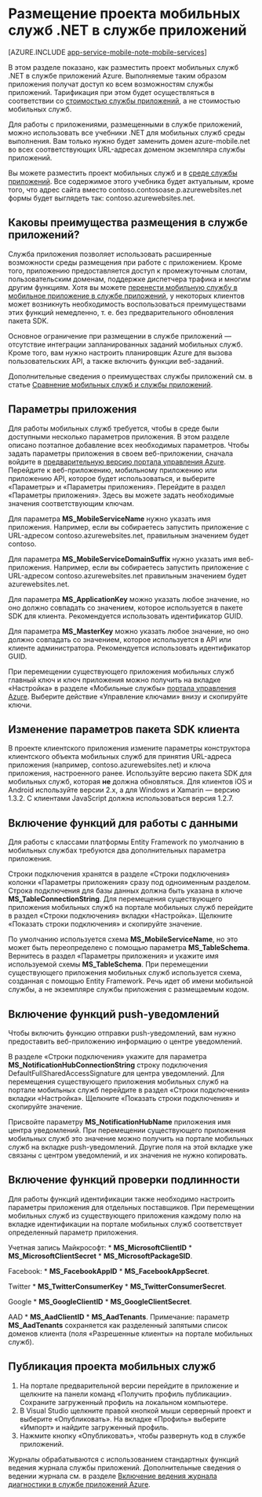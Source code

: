 <properties
	pageTitle="Размещение проекта мобильных служб в службе приложений | Microsoft Azure"
	description="Сведения о запуске проекта мобильных служб в службе приложений"
	documentationCenter=""
	authors="mattchenderson"
	manager="dwrede"
	editor="na"
	services="app-service\mobile"/>

<tags
	ms.service="app-service-mobile"
	ms.workload="mobile"
	ms.tgt_pltfrm="na"
	ms.devlang="multiple"
	ms.topic="get-started-article"
	ms.date="10/08/2015"
	ms.author="mahender"/>

# Размещение проекта мобильных служб .NET в службе приложений

[AZURE.INCLUDE [app-service-mobile-note-mobile-services](../../includes/app-service-mobile-note-mobile-services.md)]

В этом разделе показано, как разместить проект мобильных служб .NET в службе приложений Azure. Выполняемые таким образом приложения получат доступ ко всем возможностям службы приложений. Тарификация при этом будет осуществляться в соответствии со [стоимостью службы приложений], а не стоимостью мобильных служб.

Для работы с приложениями, размещенными в службе приложений, можно использовать все учебники .NET для мобильных служб среды выполнения. Вам только нужно будет заменить домен azure-mobile.net во всех соответствующих URL-адресах доменом экземпляра службы приложений.

Вы можете разместить проект мобильных служб и в [среде службы приложений]. Все содержимое этого учебника будет актуальным, кроме того, что адрес сайта вместо contoso.contosoase.p.azurewebsites.net формы будет выглядеть так: contoso.azurewebsites.net.

## <a name="app-settings"></a>Каковы преимущества размещения в службе приложений?

Служба приложения позволяет использовать расширенные возможности среды размещения при работе с приложением. Кроме того, приложению предоставляется доступ к промежуточным слотам, пользовательским доменам, поддержке диспетчера трафика и многим другим функциям. Хотя вы можете [перенести мобильную службу в мобильное приложение в службе приложений], у некоторых клиентов может возникнуть необходимость воспользоваться преимуществами этих функций немедленно, т. е. без предварительного обновления пакета SDK.

Основное ограничение при размещении в службе приложений — отсутствие интеграции запланированных заданий мобильных служб. Кроме того, вам нужно настроить планировщик Azure для вызова пользовательских API, а также включить функции веб-заданий.

Дополнительные сведения о преимуществах службы приложений см. в статье [Сравнение мобильных служб и службы приложений].

## <a name="app-settings"></a>Параметры приложения
Для работы мобильных служб требуется, чтобы в среде были доступными несколько параметров приложения. В этом разделе описано поэтапное добавление всех необходимых параметров. Чтобы задать параметры приложения в своем веб-приложении, сначала войдите в [предварительную версию портала управления Azure]. Перейдите к веб-приложению, мобильному приложению или приложению API, которое будет использоваться, и выберите «Параметры» и «Параметры приложения». Перейдите в раздел «Параметры приложения». Здесь вы можете задать необходимые значения соответствующим ключам.
 
Для параметра **MS\_MobileServiceName** нужно указать имя приложения. Например, если вы собираетесь запустить приложение с URL-адресом contoso.azurewebsites.net, правильным значением будет contoso.
 
Для параметра **MS\_MobileServiceDomainSuffix** нужно указать имя веб-приложения. Например, если вы собираетесь запустить приложение с URL-адресом contoso.azurewebsites.net правильным значением будет azurewebsites.net.
 
Для параметра **MS\_ApplicationKey** можно указать любое значение, но оно должно совпадать со значением, которое используется в пакете SDK для клиента. Рекомендуется использовать идентификатор GUID.
 
Для параметра **MS\_MasterKey** можно указать любое значение, но оно должно совпадать со значением, которое используется в API или клиенте администратора. Рекомендуется использовать идентификатор GUID.
 
При перемещении существующего приложения мобильных служб главный ключ и ключ приложения можно получить на вкладке «Настройка» в разделе «Мобильные службы» [портала управления Azure]. Выберите действие «Управление ключами» внизу и скопируйте ключи.


## <a name="client-sdk"></a>Изменение параметров пакета SDK клиента

В проекте клиентского приложения измените параметры конструктора клиентского объекта мобильных служб для принятия URL-адреса приложения (например, contoso.azurewebsites.net) и ключа приложения, настроенного ранее. Используйте версию пакета SDK для мобильных служб, которая **не** должна обновляться. Для клиентов iOS и Android используйте версии 2.x, а для Windows и Xamarin — версию 1.3.2. С клиентами JavaScript должна использоваться версия 1.2.7.

## <a name="data"></a>Включение функций для работы с данными

Для работы с классами платформы Entity Framework по умолчанию в мобильных службах требуются два дополнительных параметра приложения.
 
Строки подключения хранятся в разделе «Строки подключения» колонки «Параметры приложения» сразу под одноименным разделом. Строка подключения для базы данных должна быть указана в ключе **MS\_TableConnectionString**. Для перемещения существующего приложения мобильных служб на портале мобильных служб перейдите в раздел «Строки подключения» вкладки «Настройка». Щелкните «Показать строки подключения» и скопируйте значение.
 
По умолчанию используется схема **MS\_MobileServiceName**, но это может быть переопределено с помощью параметра **MS\_TableSchema**. Вернитесь в раздел «Параметры приложения» и укажите имя используемой схемы **MS\_TableSchema**. При перемещении существующего приложения мобильных служб используется схема, созданная с помощью Entity Framework. Речь идет об имени мобильной службы, а не экземпляре службы приложения с размещаемым кодом.

## <a name="push"></a>Включение функций push-уведомлений

Чтобы включить функцию отправки push-уведомлений, вам нужно предоставить веб-приложению информацию о центре уведомлений.
 
В разделе «Строки подключения» укажите для параметра **MS\_NotificationHubConnectionString** строку подключения DefaultFullSharedAccessSignature для центра уведомлений. Для перемещения существующего приложения мобильных служб на портале мобильных служб перейдите в раздел «Строки подключения» вкладки «Настройка». Щелкните «Показать строки подключения» и скопируйте значение.

Присвойте параметру **MS\_NotificationHubName** приложения имя центра уведомлений. При перемещении существующего приложения мобильных служб это значение можно получить на портале мобильных служб на вкладке push-уведомлений. Другие поля на этой вкладке уже связаны с центром уведомлений, и их значения не нужно копировать.
 
## <a name="auth"></a>Включение функций проверки подлинности

Для работы функций идентификации также необходимо настроить параметры приложения для отдельных поставщиков. При перемещении мобильных служб из существующего приложения каждому полю на вкладке идентификации на портале мобильных служб соответствует определенный параметр приложения.
 
Учетная запись Майкрософт: * **MS\_MicrosoftClientID** * **MS\_MicrosoftClientSecret** * **MS\_MicrosoftPackageSID**.
 
Facebook: * **MS\_FacebookAppID** * **MS\_FacebookAppSecret**.
 
Twitter * **MS\_TwitterConsumerKey** * **MS\_TwitterConsumerSecret**.
 
Google * **MS\_GoogleClientID** * **MS\_GoogleClientSecret**.
 
AAD * **MS\_AadClientID** * **MS\_AadTenants**. Примечание: параметр **MS\_AadTenants** сохраняется как разделенный запятыми список доменов клиента (поля «Разрешенные клиенты» на портале мобильных служб).

## <a name="publish"></a>Публикация проекта мобильных служб

1. На портале предварительной версии перейдите в приложение и щелкните на панели команд «Получить профиль публикации». Сохраните загруженный профиль на локальном компьютере.
2. В Visual Studio щелкните правой кнопкой мыши серверный проект и выберите «Опубликовать». На вкладке «Профиль» выберите «Импорт» и найдите загруженный профиль.
3. Нажмите кнопку «Опубликовать», чтобы развернуть код в службе приложений.

Журналы обрабатываются с использованием стандартных функций ведения журнала службы приложений. Дополнительные сведения о ведении журнала см. в разделе [Включение ведения журнала диагностики в службе приложений Azure].

<!-- URLs. -->

[предварительную версию портала управления Azure]: https://portal.azure.com/
[портала управления Azure]: https://manage.windowsazure.com/
[Включение ведения журнала диагностики в службе приложений Azure]: web-sites-enable-diagnostic-log.md
[стоимостью службы приложений]: https://azure.microsoft.com/ru-RU/pricing/details/app-service/
[среде службы приложений]: app-service-app-service-environment-intro.md
[Сравнение мобильных служб и службы приложений]: app-service-mobile-value-prop-migration-from-mobile-services-preview.md
[перенести мобильную службу в мобильное приложение в службе приложений]: app-service-mobile-dotnet-backend-migrating-from-mobile-services-preview.md

<!---HONumber=Nov15_HO1-->